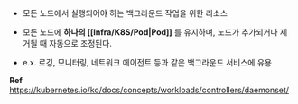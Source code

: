 - 모든 노드에서 실행되어야 하는 백그라운드 작업을 위한 리소스
- 모든 노드에 **하나의 [[Infra/K8S/Pod|Pod]]** 를 유지하며, 노드가 추가되거나 제거될 때 자동으로 조정된다. 

- e.x. 로깅, 모니터링, 네트워크 에이전트 등과 같은 백그라운드 서비스에 유용

**Ref**
https://kubernetes.io/ko/docs/concepts/workloads/controllers/daemonset/
